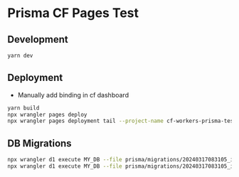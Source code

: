 # Prisma CF Pages Test

## Development
```sh
yarn dev
```

## Deployment
- Manually add binding in cf dashboard
```sh
yarn build
npx wrangler pages deploy
npx wrangler pages deployment tail --project-name cf-workers-prisma-test
```

## DB Migrations
```sh
npx wrangler d1 execute MY_DB --file prisma/migrations/20240317083105_initial/migration.sql
npx wrangler d1 execute MY_DB --file prisma/migrations/20240317083105_initial/migration.sql --remote
```